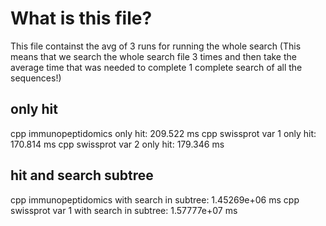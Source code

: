 # What is this file?
This file containst the avg of 3 runs for running the whole search (This means that we search the whole search file 3 times and then take the average time that was needed to complete 1 complete search of all the sequences!)

## only hit

cpp immunopeptidomics only hit: 209.522 ms
cpp swissprot var 1 only hit: 170.814 ms
cpp swissprot var 2 only hit: 179.346 ms

## hit and search subtree
cpp immunopeptidomics with search in subtree: 1.45269e+06 ms
cpp swissprot var 1 with search in subtree: 1.57777e+07 ms